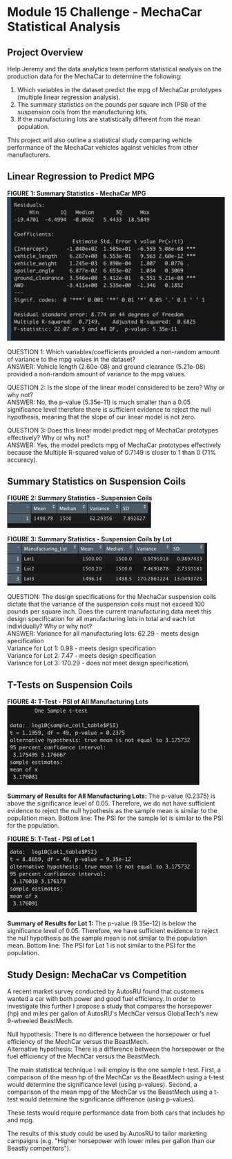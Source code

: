 # Module 15 Challenge - MechaCar Statistical Analysis

## Project Overview
Help Jeremy and the data analytics team perform statistical analysis on the production data for the MechaCar to determine the following:
1. Which variables in the dataset predict the mpg of MechaCar prototypes (multiple linear regression analysis).
2. The summary statistics on the pounds per square inch (PSI) of the suspension coils from the manufacturing lots.
3. If the manufacturing lots are statistically different from the mean population.

This project will also outline a statistical study comparing vehicle performance of the MechaCar vehicles against vehicles from other manufacturers.


## Linear Regression to Predict MPG

**FIGURE 1: Summary Statistics - MechaCar MPG**
![Summary Statistics - MechaCar MPG](https://github.com/pmoores/MechaCar_Statistical_Analysis/blob/main/Resources/MechaCar_mpg_Summary_stats.png)

QUESTION 1: Which variables/coefficients provided a non-random amount of variance to the mpg values in the dataset?\
ANSWER: Vehicle length (2.60e-08) and ground clearance (5.21e-08) provided a non-random amount of variance to the mpg values.

QUESTION 2: Is the slope of the linear model considered to be zero? Why or why not?\
ANSWER: No, the p-value (5.35e-11) is much smaller than a 0.05 significance level therefore there is sufficient evidence to reject the null hypothesis, meaning that the slope of our linear model is not zero.


QUESTION 3: Does this linear model predict mpg of MechaCar prototypes effectively? Why or why not?\
ANSWER: Yes, the model predicts mpg of MechaCar prototypes effectively because the Multiple R-squared value of 0.7149 is closer to 1 than 0 (71% accuracy).


## Summary Statistics on Suspension Coils

**FIGURE 2: Summary Statistics - Suspension Coils**
![Summary Statistics - Suspension Coils](https://github.com/pmoores/MechaCar_Statistical_Analysis/blob/main/Resources/Total_Summary_Suspension_Coil.png)


**FIGURE 3: Summary Statistics - Suspension Coils by Lot**
![Summary Statistics - Suspension Coils by Lot](https://github.com/pmoores/MechaCar_Statistical_Analysis/blob/main/Resources/Lot_Summary_Suspension_Coil.png)

QUESTION: The design specifications for the MechaCar suspension coils dictate that the variance of the suspension coils must not exceed 100 pounds per square inch. Does the current manufacturing data meet this design specification for all manufacturing lots in total and each lot individually? Why or why not?\
ANSWER: Variance for all manufacturing lots: 62.29 - meets design specification\
Variance for Lot 1: 0.98 - meets design specification\
Variance for Lot 2: 7.47 - meets design specification\
Variance for Lot 3: 170.29 - does not meet design specification\


## T-Tests on Suspension Coils
**FIGURE 4: T-Test - PSI of All Manufacturing Lots**
![T-Test - PSI of All Manufacturing Lots](https://github.com/pmoores/MechaCar_Statistical_Analysis/blob/main/Resources/One_Sample_Test.png)

**Summary of Results for All Manufacturing Lots:** The p-value (0.2375) is above the significance level of 0.05. Therefore, we do not have sufficient evidence to reject the null hypothesis as the sample mean is similar to the population mean. Bottom line: The PSI for the sample lot is similar to the PSI for the population.

**FIGURE 5: T-Test - PSI of Lot 1**
![T-Test - PSI of Lot 1](https://github.com/pmoores/MechaCar_Statistical_Analysis/blob/main/Resources/Lot1_T_Test.png)

**Summary of Results for Lot 1:** The p-value (9.35e-12) is below the significance level of 0.05. Therefore, we have sufficient evidence to reject the null hypothesis as the sample mean is not similar to the population mean. Bottom line: The PSI for Lot 1 is not similar to the PSI for the population.




## Study Design: MechaCar vs Competition
A recent market survey conducted by AutosRU found that customers wanted a car with both power and good fuel efficiency. In order to investigate this further I propose a study that compares the horsepower (hp) and miles per gallon of AutosRU's MechCar versus GlobalTech's new 9-wheeled BeastMech. 

Null hypothesis: There is no difference between the horsepower or fuel efficiency of the MechCar versus the BeastMech.\
Alternative hypothesis: There is a difference between the horsepower or the fuel efficiency of the MechCar versus the BeastMech.

The main statistical technique I will employ is the one sample t-test. First, a comparison of the mean hp of the MechCar vs the BeastMech using a t-test would determine the significance level (using p-values). Second, a comparison of the mean mpg of the MechCar vs the BeastMech using a t-test would determine the significance difference (using p-values).

These tests would require performance data from both cars that includes hp and mpg.

The results of this study could be used by AutosRU to tailor marketing campaigns (e.g. "Higher horsepower with lower miles per gallon than our Beastly competitors").






